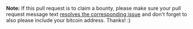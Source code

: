 **Note:** If this pull request is to claim a bounty, please make sure your pull
request message text [resolves the corresponding issue](https://github.com/blog/1506-closing-issues-via-pull-requests)
and don't forget to also please include your bitcoin address. Thanks! :)
